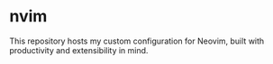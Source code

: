 # nvim
This repository hosts my custom configuration for Neovim, built with productivity and extensibility in mind.
